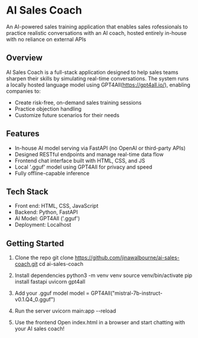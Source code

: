 # AI Sales Coach

An AI-powered sales training application that enables sales rofessionals to practice realistic conversations with an AI coach, hosted entirely in-house with no reliance on external APIs

## Overview
AI Sales Coach is a full-stack application designed to help sales teams sharpen their skills by simulating real-time conversations. The system runs a locally hosted language model using GPT4All(https://gpt4all.io/), enabling companies to:
- Create risk-free, on-demand sales training sessions
- Practice objection handling
- Customize future scenarios for their needs

## Features
- In-house AI model serving via FastAPI (no OpenAI or third-party APIs)
- Designed RESTful endpoints and manage real-time data flow
- Frontend chat interface built with HTML, CSS, and JS
- Local '.gguf' model using GPT4All for privacy and speed
- Fully offline-capable inference

## Tech Stack
- Front end: HTML, CSS, JavaScript
- Backend: Python, FastAPI
- AI Model: GPT4All ('.gguf')
- Deployment: Localhost

## Getting Started
1. Clone the repo
git clone https://github.com/jinawalbourne/ai-sales-coach.git
cd ai-sales-coach

2. Install dependencies
python3 -m venv venv
source venv/bin/activate
pip install fastapi uvicorn gpt4all

3. Add your .gguf model
model = GPT4All("mistral-7b-instruct-v0.1.Q4_0.gguf")

4. Run the server
uvicorn main:app --reload

5. Use the frontend
Open index.html in a browser and start chatting with your AI sales coach!
